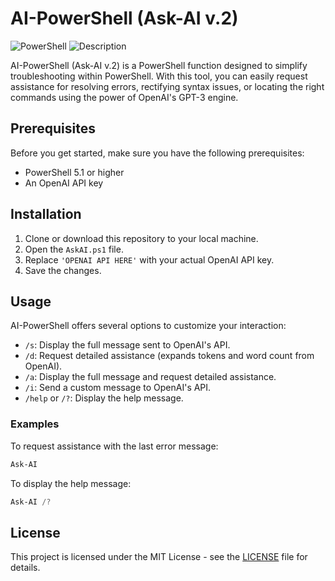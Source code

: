 # AI-PowerShell (Ask-AI v.2)

![PowerShell](https://img.shields.io/badge/PowerShell-5.1%2B-blue)
![Description](https://github.com/calinux-py/AI-Powershell/blob/main/2024-08-24%2014-28-38_3.gif?raw=true)


AI-PowerShell (Ask-AI v.2) is a PowerShell function designed to simplify troubleshooting within PowerShell. With this tool, you can easily request assistance for resolving errors, rectifying syntax issues, or locating the right commands using the power of OpenAI's GPT-3 engine.

## Prerequisites

Before you get started, make sure you have the following prerequisites:

- PowerShell 5.1 or higher
- An OpenAI API key

## Installation

1. Clone or download this repository to your local machine.
2. Open the `AskAI.ps1` file.
3. Replace `'OPENAI API HERE'` with your actual OpenAI API key.
4. Save the changes.

## Usage

AI-PowerShell offers several options to customize your interaction:

- `/s`: Display the full message sent to OpenAI's API.
- `/d`: Request detailed assistance (expands tokens and word count from OpenAI).
- `/a`: Display the full message and request detailed assistance.
- `/i`: Send a custom message to OpenAI's API.
- `/help` or `/?`: Display the help message.

### Examples

   To request assistance with the last error message:
   ```powershell
   Ask-AI
   ```

   To display the help message:
   ```powershell
   Ask-AI /?
   ```

## License

This project is licensed under the MIT License - see the [LICENSE](LICENSE) file for details.

